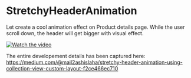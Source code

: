 # StretchyHeaderAnimation

Let create a cool animation effect on Product details page. While the user scroll down, the header will get 
bigger with visual effect.

[![Watch the video](https://user-images.githubusercontent.com/10649284/51429637-94b1c200-1c36-11e9-8a53-4057c6e5cf32.png)](https://youtu.be/rgE-Zf2ykvc)


The entire developement details has been captured here:
https://medium.com/@mail2ashislaha/stretchy-header-animation-using-collection-view-custom-layout-f2ce466ec710



